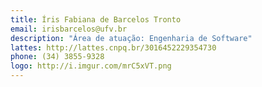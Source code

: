 ```yaml
---
title: Íris Fabiana de Barcelos Tronto
email: irisbarcelos@ufv.br
description: "Área de atuação: Engenharia de Software"
lattes: http://lattes.cnpq.br/3016452229354730
phone: (34) 3855-9328
logo: http://i.imgur.com/mrC5xVT.png
---
```

